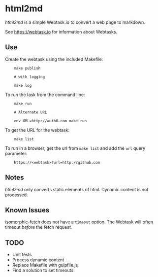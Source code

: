 # html2md

*html2md* is a simple Webtask.io to convert a web page to markdown.

See https://webtask.io for information about Webtasks.

## Use
Create the webtask using the included Makefile:

```
	make publish

	# with logging

	make log

```

To run the task from the command line:

```
	make run

	# Alternate URL

	env URL=http://auth0.com make run
```

To get the URL for the webtask:

```
	make list
```

To run in a browser, get the url from `make list` and add the `url`
query parameter:

```
	https://<webtask>?url=http://github.com
```

## Notes
*html2md* only converts static elements of html. Dynamic content is
not processed.

## Known Issues
[isomorphic-fetch](https://github.com/matthew-andrews/isomorphic-fetch) does
not have a `timeout` option. The Webtask will often timeout *before*
the fetch request.

## TODO
+ Unit tests
+ Process dynamic content
+ Replace Makefile with gulpfile.js
+ Find a solution to set timeouts
